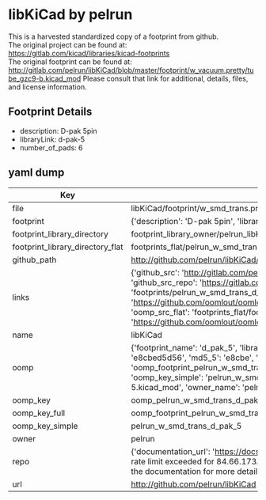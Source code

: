 # libKiCad by pelrun  
This is a harvested standardized copy of a footprint from github.  
The original project can be found at:  
https://gitlab.com/kicad/libraries/kicad-footprints  
The original footprint can be found at:
http://gitlab.com/pelrun/libKiCad/blob/master/footprint/w_vacuum.pretty/tube_gzc9-b.kicad_mod
Please consult that link for additional, details, files, and license information.  
## Footprint Details
* description: D-pak 5pin  
* libraryLink: d-pak-5  
* number_of_pads: 6  
## yaml dump  
| Key | Value |  
| --- | --- |  
| file | libKiCad/footprint/w_smd_trans.pretty/d-pak-5.kicad_mod |  
| footprint | {'description': 'D-pak 5pin', 'libraryLink': 'd-pak-5', 'number_of_pads': 6} |  
| footprint_library_directory | footprint_library_owner/pelrun_libKiCad |  
| footprint_library_directory_flat | footprints_flat/pelrun_w_smd_trans_d_pak_5/working |  
| github_path | http://github.com/pelrun/libKiCad/blob/master/footprint/w_smd_trans.pretty/d-pak-5.kicad_mod |  
| links | {'github_src': 'http://gitlab.com/pelrun/libKiCad/blob/master/footprint/w_vacuum.pretty/tube_gzc9-b.kicad_mod', 'github_src_repo': 'https://gitlab.com/kicad/libraries/kicad-footprints', 'oomp_bot': 'footprints/pelrun_w_smd_trans_d_pak_5/working', 'oomp_bot_github': 'https://github.com/oomlout/oomlout_oomp_footprint_bot/tree/main/footprints/pelrun_w_smd_trans_d_pak_5/working', 'oomp_src_flat': 'footprints_flat/footprints_flat/pelrun_w_smd_trans_d_pak_5/working', 'oomp_src_flat_github': 'https://github.com/oomlout/oomlout_oomp_footprint_src/tree/main/footprints_flat/pelrun_w_smd_trans_d_pak_5/working'} |  
| name | libKiCad |  
| oomp | {'footprint_name': 'd_pak_5', 'library_name': 'w_smd_trans', 'md5': 'e8cbed5d564610cf4c64a8a198850dc7', 'md5_10': 'e8cbed5d56', 'md5_5': 'e8cbe', 'md5_6': 'e8cbed', 'oomp_key': 'oomp_pelrun_w_smd_trans_d_pak_5', 'oomp_key_extra': 'oomp_footprint_pelrun_w_smd_trans_d_pak_5', 'oomp_key_full': 'oomp_footprint_pelrun_w_smd_trans_d_pak_5_e8cbed', 'oomp_key_simple': 'pelrun_w_smd_trans_d_pak_5', 'original_filename': 'libKiCad/footprint/w_smd_trans.pretty/d-pak-5.kicad_mod', 'owner_name': 'pelrun'} |  
| oomp_key | oomp_pelrun_w_smd_trans_d_pak_5 |  
| oomp_key_full | oomp_footprint_pelrun_w_smd_trans_d_pak_5 |  
| oomp_key_simple | pelrun_w_smd_trans_d_pak_5 |  
| owner | pelrun |  
| repo | {'documentation_url': 'https://docs.github.com/rest/overview/resources-in-the-rest-api#rate-limiting', 'message': "API rate limit exceeded for 84.66.173.59. (But here's the good news: Authenticated requests get a higher rate limit. Check out the documentation for more details.)"} |  
| url | http://github.com/pelrun/libKiCad |  

